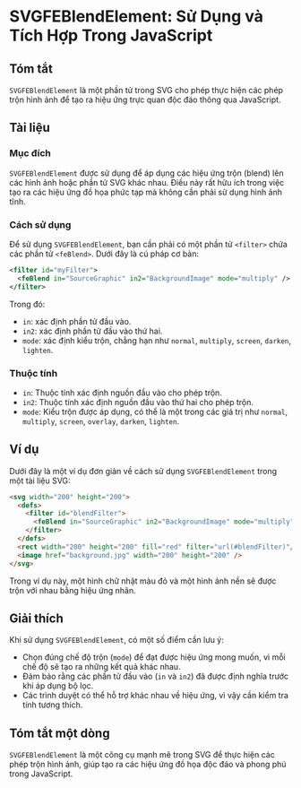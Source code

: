 <!--
Meta Description: # SVGFEBlendElement: Sử Dụng và Tích Hợp Trong JavaScript ## Tóm tắt `SVGFEBlendElement` là một phần tử trong SVG cho phép thực hiện các phép trộn hìn...
Meta Keywords: dụng, một, các, trong, trộn
-->

# SVGFEBlendElement: Sử Dụng và Tích Hợp Trong JavaScript

## Tóm tắt
`SVGFEBlendElement` là một phần tử trong SVG cho phép thực hiện các phép trộn hình ảnh để tạo ra hiệu ứng trực quan độc đáo thông qua JavaScript.

## Tài liệu
### Mục đích
`SVGFEBlendElement` được sử dụng để áp dụng các hiệu ứng trộn (blend) lên các hình ảnh hoặc phần tử SVG khác nhau. Điều này rất hữu ích trong việc tạo ra các hiệu ứng đồ họa phức tạp mà không cần phải sử dụng hình ảnh tĩnh.

### Cách sử dụng
Để sử dụng `SVGFEBlendElement`, bạn cần phải có một phần tử `<filter>` chứa các phần tử `<feBlend>`. Dưới đây là cú pháp cơ bản:

```xml
<filter id="myFilter">
  <feBlend in="SourceGraphic" in2="BackgroundImage" mode="multiply" />
</filter>
```

Trong đó:
- `in`: xác định phần tử đầu vào.
- `in2`: xác định phần tử đầu vào thứ hai.
- `mode`: xác định kiểu trộn, chẳng hạn như `normal`, `multiply`, `screen`, `darken`, `lighten`.

### Thuộc tính
- `in`: Thuộc tính xác định nguồn đầu vào cho phép trộn.
- `in2`: Thuộc tính xác định nguồn đầu vào thứ hai cho phép trộn.
- `mode`: Kiểu trộn được áp dụng, có thể là một trong các giá trị như `normal`, `multiply`, `screen`, `overlay`, `darken`, `lighten`.

## Ví dụ
Dưới đây là một ví dụ đơn giản về cách sử dụng `SVGFEBlendElement` trong một tài liệu SVG:

```html
<svg width="200" height="200">
  <defs>
    <filter id="blendFilter">
      <feBlend in="SourceGraphic" in2="BackgroundImage" mode="multiply" />
    </filter>
  </defs>
  <rect width="200" height="200" fill="red" filter="url(#blendFilter)"/>
  <image href="background.jpg" width="200" height="200" />
</svg>
```

Trong ví dụ này, một hình chữ nhật màu đỏ và một hình ảnh nền sẽ được trộn với nhau bằng hiệu ứng nhân.

## Giải thích
Khi sử dụng `SVGFEBlendElement`, có một số điểm cần lưu ý:
- Chọn đúng chế độ trộn (`mode`) để đạt được hiệu ứng mong muốn, vì mỗi chế độ sẽ tạo ra những kết quả khác nhau.
- Đảm bảo rằng các phần tử đầu vào (`in` và `in2`) đã được định nghĩa trước khi áp dụng bộ lọc.
- Các trình duyệt có thể hỗ trợ khác nhau về hiệu ứng, vì vậy cần kiểm tra tính tương thích.

## Tóm tắt một dòng
`SVGFEBlendElement` là một công cụ mạnh mẽ trong SVG để thực hiện các phép trộn hình ảnh, giúp tạo ra các hiệu ứng đồ họa độc đáo và phong phú trong JavaScript.